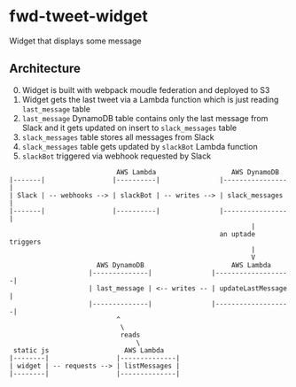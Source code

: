 # fwd-tweet-widget
Widget that displays some message

## Architecture
0. Widget is built with webpack moudle federation and deployed to S3
0. Widget gets the last tweet via a Lambda function
    which is just reading `last_message` table
0. `last_message` DynamoDB table contains only the last message from Slack and
    it gets updated on insert to `slack_messages` table
0. `slack_messages` table stores all messages from Slack
0. `slack_messages` table gets updated by `slackBot` Lambda function
0. `slackBot` triggered via webhook requested by Slack

```
                           AWS Lambda                   AWS DynamoDB
|-------|                 |----------|               |----------------|
| Slack | -- webhooks --> | slackBot | -- writes --> | slack_messages |
|-------|                 |----------|               |----------------|
                                                             |
                                                     an uptade triggers
                                                             |
                                                             V
                      AWS DynamoDB                      AWS Lambda
                    |--------------|               |-------------------|
                    | last_message | <-- writes -- | updateLastMessage |
                    |--------------|               |-------------------|
                           ^
                            \
                            reads
                                \
 static js                   AWS Lambda
|--------|                 |--------------|
| widget | -- requests --> | listMessages |
|--------|                 |--------------|
```
